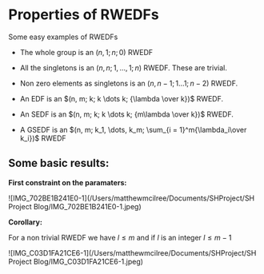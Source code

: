 # Properties of RWEDFs

Some easy examples of RWEDFs

- The whole group is an $(n, 1; n; 0)$ RWEDF 

- All the singletons is an $(n, n; 1, \dots, 1; n)$ RWEDF. These are trivial.

- Non zero elements as singletons is an $(n, n -1; 1 \dots 1; n-2)$ RWEDF.

- An EDF is an $(n, m; k; k \dots k; {\lambda \over k})$ RWEDF.

- An SEDF is an $(n, m; k; k \dots k; {m\lambda \over k})$ RWEDF.

- A GSEDF is an $(n, m; k_1, \dots, k_m; \sum_{i = 1}^m{\lambda_i\over k_i})$ RWEDF

## Some basic results:

**First constraint on the paramaters:**

![IMG_702BE1B241E0-1](/Users/matthewmcilree/Documents/SHProject/SH Project Blog/IMG_702BE1B241E0-1.jpeg)

**Corollary:**

For a non trivial RWEDF we have $l \leq m$ and if $l$ is an integer $l \leq m-1$

![IMG_C03D1FA21CE6-1](/Users/matthewmcilree/Documents/SHProject/SH Project Blog/IMG_C03D1FA21CE6-1.jpeg)


